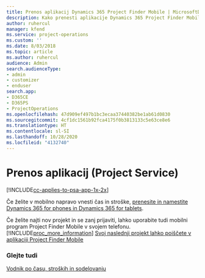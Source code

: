 ```yaml
---
title: Prenos aplikacij Dynamics 365 Project Finder Mobile | MicrosoftDocs
description: Kako prenesti aplikacije Dynamics 365 Project Finder Mobile
author: ruhercul
manager: kfend
ms.service: project-operations
ms.custom: ''
ms.date: 8/03/2018
ms.topic: article
ms.author: ruhercul
audience: Admin
search.audienceType:
- admin
- customizer
- enduser
search.app:
- D365CE
- D365PS
- ProjectOperations
ms.openlocfilehash: 47d909ef497b1bc3ecaa37440382be1ab61d0830
ms.sourcegitcommit: 4cf1dc1561b92fca4175f0b3813133c5e63ce8e6
ms.translationtype: HT
ms.contentlocale: sl-SI
ms.lasthandoff: 10/28/2020
ms.locfileid: "4132740"
---
```

# <a name="get-the-apps-project-service"></a>Prenos aplikacij (Project Service)

[!INCLUDE[cc-applies-to-psa-app-1x-2x](../includes/cc-applies-to-psa-app-1x-2x.md)]

Če želite v mobilno napravo vnesti čas in stroške, [prenesite in namestite Dynamics 365 for phones in Dynamics 365 for tablets](https://docs.microsoft.com/dynamics365/mobile-app/dynamics-365-phones-tablets-users-guide).  
  
 Če želite najti nov projekt in se zanj prijaviti, lahko uporabite tudi mobilni program Project Finder Mobile v svojem telefonu. [!INCLUDE[proc_more_information](../includes/proc-more-information.md)] [Svoj naslednji projekt lahko poiščete v aplikaciji Project Finder Mobile](../psa/find-next-project-finder-mobile-app.md) 
  
### <a name="see-also"></a>Glejte tudi  
 [Vodnik po času, stroških in sodelovanju](../psa/time-expense-collaboration-guide.md)
